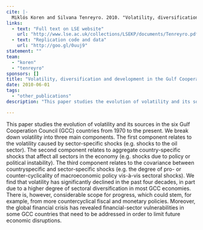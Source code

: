```yaml
---
cite: |-
  Miklós Koren and Silvana Tenreyro. 2010. "Volatility, diversification and development in the Gulf Cooperation Council countries"
links:
  - text: "Full text on LSE website"
    url: "http://www.lse.ac.uk/collections/LSEKP/documents/Tenreyro.pdf"
  - text: "Replication code and data"
    url: "http://goo.gl/0uuj9"
statement: ""
team:
  - "koren"
  - "tenreyro"
sponsors: []
title: "Volatility, diversification and development in the Gulf Cooperation Council countries"
date: 2010-06-01
tags:
  - "other_publications"
description: "This paper studies the evolution of volatility and its sources in the six Gulf Cooperation Council (GCC) countries from 1970 to the present. We break down volatility into three main components. The first component relates to the volatility caused by sector-specific shocks (e.g. shocks to the oil sector). The second component relates to aggregate country-specific shocks that affect all sectors in the economy (e.g. shocks due to policy or political instability). The third component relates to the covariance between countryspecific and sector-specific shocks (e.g. the degree of pro- or counter-cyclicality of macroeconomic policy vis-à-vis sectoral shocks). We find that volatility has significantly declined in the past four decades, in part due to a higher degree of sectoral diversification in most GCC economies. There is, however, considerable scope for progress, which could stem, for example, from more countercyclical fiscal and monetary policies. Moreover, the global financial crisis has revealed financial-sector vulnerabilities in some GCC countries that need to be addressed in order to limit future economic disruptions.\n"

---
```


This paper studies the evolution of volatility and its sources in the six Gulf Cooperation Council (GCC) countries from 1970 to the present. We break down volatility into three main components. The first component relates to the volatility caused by sector-specific shocks (e.g. shocks to the oil sector). The second component relates to aggregate country-specific shocks that affect all sectors in the economy (e.g. shocks due to policy or political instability). The third component relates to the covariance between countryspecific and sector-specific shocks (e.g. the degree of pro- or counter-cyclicality of macroeconomic policy vis-à-vis sectoral shocks). We find that volatility has significantly declined in the past four decades, in part due to a higher degree of sectoral diversification in most GCC economies. There is, however, considerable scope for progress, which could stem, for example, from more countercyclical fiscal and monetary policies. Moreover, the global financial crisis has revealed financial-sector vulnerabilities in some GCC countries that need to be addressed in order to limit future economic disruptions.

